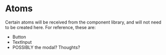 # Atoms

Certain atoms will be received from the component library, and will not need to be created here. For reference, these are:

- Button
- TextInput
- POSSIBLY the modal? Thoughts?
